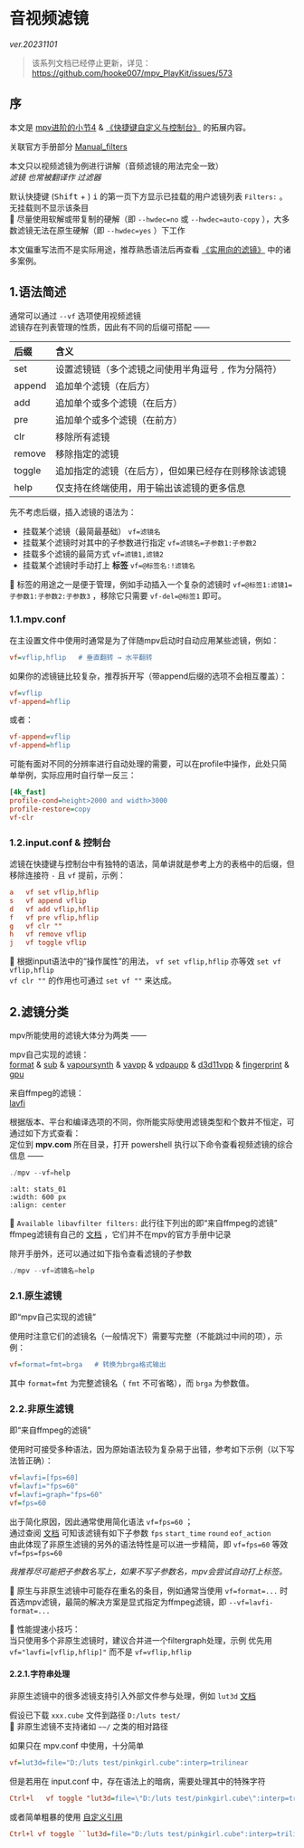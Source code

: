 # 音视频滤镜

_ver.20231101_

> 该系列文档已经停止更新，详见： https://github.com/hooke007/mpv_PlayKit/issues/573

## 序

本文是 [mpv进阶的小节4](https://hooke007.github.io/unofficial/mpv_start.html#id15) & [《快捷键自定义与控制台》](https://hooke007.github.io/unofficial/mpv_input.html) 的拓展内容。

关联官方手册部分 [Manual_filters](https://mpv.io/manual/master/#video-filters)

本文只以视频滤镜为例进行讲解（音频滤镜的用法完全一致）  
_滤镜 也常被翻译作 过滤器_

默认快捷键 (<kbd>Shift</kbd> + ) <kbd>i</kbd> 的第一页下方显示已挂载的用户滤镜列表 `Filters:` 。无挂载则不显示该条目  
🔺 尽量使用软解或带复制的硬解（即 `--hwdec=no` 或 `--hwdec=auto-copy` ），大多数滤镜无法在原生硬解（即 `--hwdec=yes` ）下工作

本文偏重写法而不是实际用途，推荐熟悉语法后再查看 [《实用向的滤镜》](https://github.com/hooke007/mpv_PlayKit/discussions/120) 中的诸多案例。

## 1.语法简述

通常可以通过 `--vf` 选项使用视频滤镜  
滤镜存在列表管理的性质，因此有不同的后缀可搭配 ——

| 后缀   | 含义 |
| :----- | :----- |
| set    | 设置滤镜链（多个滤镜之间使用半角逗号 <kbd>,</kbd> 作为分隔符） |
| append | 追加单个滤镜（在后方） |
| add    | 追加单个或多个滤镜（在后方） |
| pre    | 追加单个或多个滤镜（在前方） |
| clr    | 移除所有滤镜 |
| remove | 移除指定的滤镜 |
| toggle | 追加指定的滤镜（在后方），但如果已经存在则移除该滤镜 |
| help   | 仅支持在终端使用，用于输出该滤镜的更多信息 |

先不考虑后缀，插入滤镜的语法为：

- 挂载某个滤镜（最简最基础） `vf=滤镜名`
- 挂载某个滤镜时对其中的子参数进行指定 `vf=滤镜名=子参数1:子参数2`
- 挂载多个滤镜的最简方式 `vf=滤镜1,滤镜2`
- 挂载某个滤镜时手动打上 **标签** `vf=@标签名:!滤镜名`

🔺 标签的用途之一是便于管理，例如手动插入一个复杂的滤镜时 `vf=@标签1:滤镜1=子参数1:子参数2:子参数3` ，移除它只需要 `vf-del=@标签1` 即可。

### 1.1.mpv.conf

在主设置文件中使用时通常是为了伴随mpv启动时自动应用某些滤镜，例如：
```ini
vf=vflip,hflip   # 垂直翻转 → 水平翻转
```

如果你的滤镜链比较复杂，推荐拆开写（带append后缀的选项不会相互覆盖）：
```ini
vf=vflip
vf-append=hflip
```

或者：
```ini
vf-append=vflip
vf-append=hflip
```

可能有面对不同的分辨率进行自动处理的需要，可以在profile中操作，此处只简单举例，实际应用时自行举一反三：
```ini
[4k_fast]
profile-cond=height>2000 and width>3000
profile-restore=copy
vf-clr
```

### 1.2.input.conf & 控制台

滤镜在快捷键与控制台中有独特的语法，简单讲就是参考上方的表格中的后缀，但移除连接符 `-` 且 `vf` 提前，示例：
```ini
a   vf set vflip,hflip
s   vf append vflip
d   vf add vflip,hflip
f   vf pre vflip,hflip
g   vf clr ""
h   vf remove vflip
j   vf toggle vflip
```

🔺 根据input语法中的“操作属性”的用法， `vf set vflip,hflip` 亦等效 `set vf vflip,hflip`  
`vf clr ""` 的作用也可通过 `set vf ""` 来达成。

## 2.滤镜分类

mpv所能使用的滤镜大体分为两类 ——

mpv自己实现的滤镜：  
[format](https://mpv.io/manual/master/#video-filters-format) & [sub](https://mpv.io/manual/master/#video-filters-sub) & [vapoursynth](https://mpv.io/manual/master/#video-filters-vapoursynth) & [vavpp](https://mpv.io/manual/master/#video-filters-vavpp) & [vdpaupp](https://mpv.io/manual/master/#video-filters-vdpaupp) & [d3d11vpp](https://mpv.io/manual/master/#video-filters-d3d11vpp) & [fingerprint](https://mpv.io/manual/master/#video-filters-fingerprint) & [gpu](https://mpv.io/manual/master/#video-filters-gpu)

来自ffmpeg的滤镜：  
[lavfi](https://mpv.io/manual/master/#video-filters-lavfi)

根据版本、平台和编译选项的不同，你所能实际使用滤镜类型和个数并不恒定，可通过如下方式查看：  
定位到 **mpv.com** 所在目录，打开 powershell 执行以下命令查看视频滤镜的综合信息 ——
```powershell
./mpv --vf=help
```

```{image} _assets/mpv_filters-terminal_01.jpg
:alt: stats_01
:width: 600 px
:align: center
```

🔺 `Available libavfilter filters:` 此行往下列出的即“来自ffmpeg的滤镜”  
ffmpeg滤镜有自己的 [文档](https://ffmpeg.org/ffmpeg-filters.html) ，它们并不在mpv的官方手册中记录

除开手册外，还可以通过如下指令查看滤镜的子参数
```powershell
./mpv --vf=滤镜名=help
```

### 2.1.原生滤镜

即“mpv自己实现的滤镜”

使用时注意它们的滤镜名（一般情况下）需要写完整（不能跳过中间的项），示例：
```ini
vf=format=fmt=brga   # 转换为brga格式输出
```

其中 `format=fmt` 为完整滤镜名（ `fmt` 不可省略），而 `brga` 为参数值。

### 2.2.非原生滤镜

即“来自ffmpeg的滤镜”

使用时可接受多种语法，因为原始语法较为复杂易于出错，参考如下示例（以下写法皆正确）：
```ini
vf=lavfi=[fps=60]
vf=lavfi="fps=60"
vf=lavfi=graph="fps=60"
vf=fps=60
```

出于简化原因，因此通常使用简化语法 `vf=fps=60` ；  
通过查阅 [文档](https://ffmpeg.org/ffmpeg-filters.html#fps-1) 可知该滤镜有如下子参数 `fps` `start_time` `round` `eof_action`  
由此体现了非原生滤镜的另外的语法特性是可以进一步精简，即 `vf=fps=60` 等效 `vf=fps=fps=60`

_我推荐尽可能把子参数名写上，如果不写子参数名，mpv会尝试自动打上标签。_

🔺 原生与非原生滤镜中可能存在重名的条目，例如通常当使用 `vf=format=...` 时首选mpv滤镜，最简的解决方案是显式指定为ffmpeg滤镜，即 `--vf=lavfi-format=...`

🔺 性能提速小技巧：  
当只使用多个非原生滤镜时，建议合并进一个filtergraph处理，示例 优先用 `vf="lavfi=[vflip,hflip]"` 而不是 `vf=vflip,hflip`

#### 2.2.1.字符串处理

非原生滤镜中的很多滤镜支持引入外部文件参与处理，例如 `lut3d` [文档](https://ffmpeg.org/ffmpeg-filters.html#lut3d-1)

假设已下载 `xxx.cube` 文件到路径 `D:/luts test/`  
🔺 非原生滤镜不支持诸如 `~~/` 之类的相对路径

如果只在 mpv.conf 中使用，十分简单
```ini
vf=lut3d=file="D:/luts test/pinkgirl.cube":interp=trilinear
```

但是若用在 input.conf 中，存在语法上的暗病，需要处理其中的特殊字符
```ini
Ctrl+l   vf toggle "lut3d=file=\"D:/luts test/pinkgirl.cube\":interp=trilinear"
```

或者简单粗暴的使用 [自定义引用](https://mpv.io/manual/master/#flat-command-syntax)
```ini
Ctrl+l vf toggle ``lut3d=file="D:/luts test/pinkgirl.cube":interp=trilinear``
```

